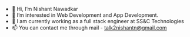 - 👋 Hi, I’m Nishant Nawadkar
- 👀 I’m interested in Web Development and App Development.
- 🌱 I am currently working as a full stack engineer at SS&C Technologies 
- 📫 You can contact me through mail - talk2nishantn@gmail.com

<!---
nst27/nst27 is a ✨ special ✨ repository because its `README.md` (this file) appears on your GitHub profile.
You can click the Preview link to take a look at your changes.
--->
